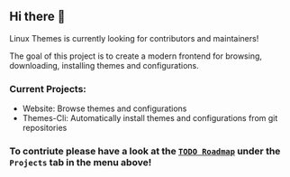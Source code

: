 ## Hi there 👋

Linux Themes is currently looking for contributors and maintainers!

The goal of this project is to create a modern frontend for browsing, downloading, installing themes and configurations.

### Current Projects:
- Website: Browse themes and configurations
- Themes-Cli: Automatically install themes and configurations from git repositories

### To contriute please have a look at the [`TODO Roadmap`](https://github.com/linux-themes/.github/projects?query=is%3Aopen) under the `Projects` tab in the menu above!

<!--
**Here are some ideas to get you started:**
🙋‍♀️ A short introduction - what is your organization all about?
🌈 Contribution guidelines - how can the community get involved?
👩‍💻 Useful resources - where can the community find your docs? Is there anything else the community should know?
🍿 Fun facts - what does your team eat for breakfast?
🧙 Remember, you can do mighty things with the power of [Markdown](https://docs.github.com/github/writing-on-github/getting-started-with-writing-and-formatting-on-github/basic-writing-and-formatting-syntax)
-->
